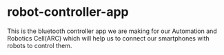 # robot-controller-app
This is the bluetooth controller app we are making for our Automation and Robotics Cell(ARC) which will help us to connect our smartphones with robots to control them.
